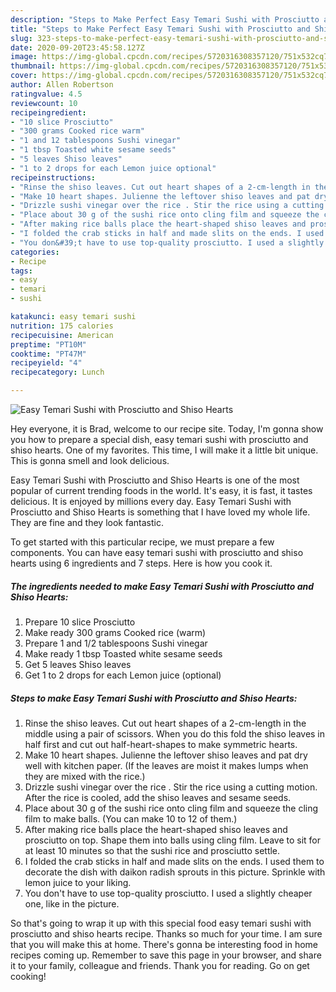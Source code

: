 ```yaml
---
description: "Steps to Make Perfect Easy Temari Sushi with Prosciutto and Shiso Hearts"
title: "Steps to Make Perfect Easy Temari Sushi with Prosciutto and Shiso Hearts"
slug: 323-steps-to-make-perfect-easy-temari-sushi-with-prosciutto-and-shiso-hearts
date: 2020-09-20T23:45:58.127Z
image: https://img-global.cpcdn.com/recipes/5720316308357120/751x532cq70/easy-temari-sushi-with-prosciutto-and-shiso-hearts-recipe-main-photo.jpg
thumbnail: https://img-global.cpcdn.com/recipes/5720316308357120/751x532cq70/easy-temari-sushi-with-prosciutto-and-shiso-hearts-recipe-main-photo.jpg
cover: https://img-global.cpcdn.com/recipes/5720316308357120/751x532cq70/easy-temari-sushi-with-prosciutto-and-shiso-hearts-recipe-main-photo.jpg
author: Allen Robertson
ratingvalue: 4.5
reviewcount: 10
recipeingredient:
- "10 slice Prosciutto"
- "300 grams Cooked rice warm"
- "1 and 12 tablespoons Sushi vinegar"
- "1 tbsp Toasted white sesame seeds"
- "5 leaves Shiso leaves"
- "1 to 2 drops for each Lemon juice optional"
recipeinstructions:
- "Rinse the shiso leaves. Cut out heart shapes of a 2-cm-length in the middle using a pair of scissors. When you do this fold the shiso leaves in half first and cut out half-heart-shapes to make symmetric hearts."
- "Make 10 heart shapes. Julienne the leftover shiso leaves and pat dry well with kitchen paper. (If the leaves are moist it makes lumps when they are mixed with the rice.)"
- "Drizzle sushi vinegar over the rice . Stir the rice using a cutting motion. After the rice is cooled, add the shiso leaves and sesame seeds."
- "Place about 30 g of the sushi rice onto cling film and squeeze the cling film to make balls. (You can make 10 to 12 of them.)"
- "After making rice balls place the heart-shaped shiso leaves and prosciutto on top. Shape them into balls using cling film. Leave to sit for at least 10 minutes so that the sushi rice and prosciutto settle."
- "I folded the crab sticks in half and made slits on the ends. I used them to decorate the dish with daikon radish sprouts in this picture. Sprinkle with lemon juice to your liking."
- "You don&#39;t have to use top-quality prosciutto. I used a slightly cheaper one, like in the picture."
categories:
- Recipe
tags:
- easy
- temari
- sushi

katakunci: easy temari sushi 
nutrition: 175 calories
recipecuisine: American
preptime: "PT10M"
cooktime: "PT47M"
recipeyield: "4"
recipecategory: Lunch

---
```



![Easy Temari Sushi with Prosciutto and Shiso Hearts](https://img-global.cpcdn.com/recipes/5720316308357120/751x532cq70/easy-temari-sushi-with-prosciutto-and-shiso-hearts-recipe-main-photo.jpg)

Hey everyone, it is Brad, welcome to our recipe site. Today, I'm gonna show you how to prepare a special dish, easy temari sushi with prosciutto and shiso hearts. One of my favorites. This time, I will make it a little bit unique. This is gonna smell and look delicious.



Easy Temari Sushi with Prosciutto and Shiso Hearts is one of the most popular of current trending foods in the world. It's easy, it is fast, it tastes delicious. It is enjoyed by millions every day. Easy Temari Sushi with Prosciutto and Shiso Hearts is something that I have loved my whole life. They are fine and they look fantastic.


To get started with this particular recipe, we must prepare a few components. You can have easy temari sushi with prosciutto and shiso hearts using 6 ingredients and 7 steps. Here is how you cook it.

<!--inarticleads1-->

##### The ingredients needed to make Easy Temari Sushi with Prosciutto and Shiso Hearts:

1. Prepare 10 slice Prosciutto
1. Make ready 300 grams Cooked rice (warm)
1. Prepare 1 and 1/2 tablespoons Sushi vinegar
1. Make ready 1 tbsp Toasted white sesame seeds
1. Get 5 leaves Shiso leaves
1. Get 1 to 2 drops for each Lemon juice (optional)




<!--inarticleads2-->

##### Steps to make Easy Temari Sushi with Prosciutto and Shiso Hearts:

1. Rinse the shiso leaves. Cut out heart shapes of a 2-cm-length in the middle using a pair of scissors. When you do this fold the shiso leaves in half first and cut out half-heart-shapes to make symmetric hearts.
1. Make 10 heart shapes. Julienne the leftover shiso leaves and pat dry well with kitchen paper. (If the leaves are moist it makes lumps when they are mixed with the rice.)
1. Drizzle sushi vinegar over the rice . Stir the rice using a cutting motion. After the rice is cooled, add the shiso leaves and sesame seeds.
1. Place about 30 g of the sushi rice onto cling film and squeeze the cling film to make balls. (You can make 10 to 12 of them.)
1. After making rice balls place the heart-shaped shiso leaves and prosciutto on top. Shape them into balls using cling film. Leave to sit for at least 10 minutes so that the sushi rice and prosciutto settle.
1. I folded the crab sticks in half and made slits on the ends. I used them to decorate the dish with daikon radish sprouts in this picture. Sprinkle with lemon juice to your liking.
1. You don&#39;t have to use top-quality prosciutto. I used a slightly cheaper one, like in the picture.




So that's going to wrap it up with this special food easy temari sushi with prosciutto and shiso hearts recipe. Thanks so much for your time. I am sure that you will make this at home. There's gonna be interesting food in home recipes coming up. Remember to save this page in your browser, and share it to your family, colleague and friends. Thank you for reading. Go on get cooking!
